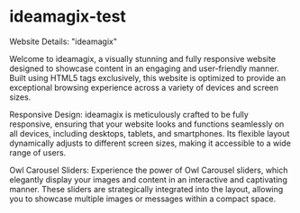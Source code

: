 # ideamagix-test
Website Details: "ideamagix"

Welcome to ideamagix, a visually stunning and fully responsive website designed to showcase content 
in an engaging and user-friendly manner. Built using HTML5 tags exclusively, this website is optimized to 
provide an exceptional browsing experience across a variety of devices and screen sizes.

Responsive Design:
ideamagix is meticulously crafted to be fully responsive, ensuring that your website looks and functions seamlessly on all devices, 
including desktops, tablets, and smartphones. Its flexible layout dynamically adjusts to different screen sizes, making it accessible to a wide range of users.

Owl Carousel Sliders:
Experience the power of Owl Carousel sliders, which elegantly display your images and content in an interactive and captivating manner. 
These sliders are strategically integrated into the layout, allowing you to showcase multiple images or messages within a compact space.
